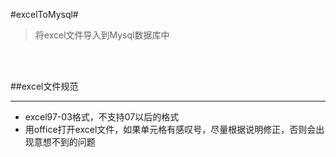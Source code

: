 #excelToMysql#
> 将excel文件导入到Mysql数据库中
<br>
<br>

##excel文件规范
***
* excel97-03格式，不支持07以后的格式
* 用office打开excel文件，如果单元格有感叹号，尽量根据说明修正，否则会出现意想不到的问题